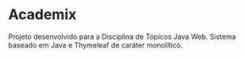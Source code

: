 # Academix
Projeto desenvolvido para a Disciplina de Tópicos Java Web.
Sistema baseado em Java e Thymeleaf de caráter monolítico.
